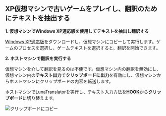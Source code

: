## XP仮想マシンで古いゲームをプレイし、翻訳のためにテキストを抽出する

**1. 仮想マシンでWindows XP適応版を使用してテキストを抽出し翻訳する**

[Windows XP適応版](https://lunatranslator.org/Resource/DownloadLuna/xp)をダウンロードし、仮想マシンにコピーして実行します。ゲームのプロセスを選択し、ゲームテキストを選択すると、翻訳を開始できます。


**2. ホストマシンで翻訳を実行する**

仮想マシンを介して翻訳を見るのは不便です。仮想マシン内の翻訳を無効にし、仮想マシン内の**テキスト出力**で**クリップボードに出力**を有効にし、仮想マシンからホストマシンにクリップボードの内容を転送します。


ホストマシンでLunaTranslatorを実行し、テキスト入力方法を**HOOK**から**クリップボード**に切り替えます。

![クリップボードにコピー](https://image.lunatranslator.org/zh/playonxp/copy.png)
